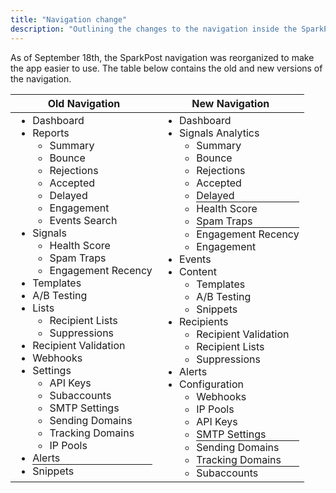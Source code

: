 ```yaml
---
title: "Navigation change"
description: "Outlining the changes to the navigation inside the SparkPost app."
---
```


As of September 18th, the SparkPost navigation was reorganized to make the app easier to use. The table below contains the old and new versions of the navigation.


| Old Navigation | New Navigation |
| -------------- | -------------- |
| <ul style="margin: 0;"><li>Dashboard</li> <li> Reports <ul> <li>Summary</li> <li>Bounce</li> <li>Rejections</li> <li>Accepted</li> <li>Delayed</li> <li>Engagement</li> <li>Events Search</li> </ul> </li> <li> Signals <ul> <li>Health Score</li> <li>Spam Traps</li> <li>Engagement Recency</li> </ul> </li> <li>Templates</li> <li>A/B Testing</li> <li> Lists <ul> <li>Recipient Lists</li> <li>Suppressions</li> </ul> </li> <li>Recipient Validation</li> <li>Webhooks</li> <li> Settings <ul> <li>API Keys</li> <li>Subaccounts</li> <li>SMTP Settings</li> <li>Sending Domains</li> <li>Tracking Domains</li> <li>IP Pools</li> </ul> </li> <li>Alerts</li> <li style="list-style: none;"><hr style="margin: 0;"></li> <li>Snippets</li></ul> |  <ul style="margin: 0;"> <li>Dashboard</li> <li> Signals Analytics <ul> <li>Summary</li> <li>Bounce</li> <li>Rejections</li> <li>Accepted</li> <li>Delayed</li> <li style="list-style: none;"><hr style="margin: 0;"></li> <li>Health Score</li> <li>Spam Traps</li> <li style="list-style: none;"><hr style="margin: 0;"></li> <li>Engagement Recency</li> <li>Engagement</li> </ul> </li> <li>Events</li> <li> Content <ul> <li>Templates</li> <li>A/B Testing</li> <li>Snippets</li> </ul> </li> <li> Recipients <ul> <li>Recipient Validation</li> <li>Recipient Lists</li> <li>Suppressions</li> </ul> </li> <li>Alerts</li> <li> Configuration <ul> <li>Webhooks</li> <li>IP Pools</li> <li>API Keys</li> <li>SMTP Settings</li> <li style="list-style: none;"><hr style="margin: 0;"></li> <li>Sending Domains</li> <li>Tracking Domains</li> <li style="list-style: none;"><hr style="margin: 0;"></li> <li>Subaccounts</li> </ul> </li></ul> |


<style>td {vertical-align: top;}li[style*="list-style: none;"]:before {display: none;}</style>
